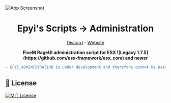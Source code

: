 ![App Screenshot](https://media.discordapp.net/attachments/987630296801345544/1127114568284512306/banner3.png?width=1440&height=273)

<h1 align='center'>Epyi's Scripts → Administration</a></h1>
<p align='center'><a href='https://discord.gg/VyRPheG6Es'>Discord</a> - <a href='#'>Website</a></b></h5>

<p align='center'><b>FiveM RageUI administration script for ESX ![Legacy 1.7.5](https://github.com/esx-framework/esx_core) and newer</b></p>

```diff
- EPYI_ADMINISTRATION is under development and therefore cannot be used at this time. The official and stable versions are given as a release.
```

## 📜 License
[![MIT License](https://img.shields.io/badge/License-MIT-green.svg)](https://github.com/epyis-scripts/epyi_administration/blob/main/LICENSE)

